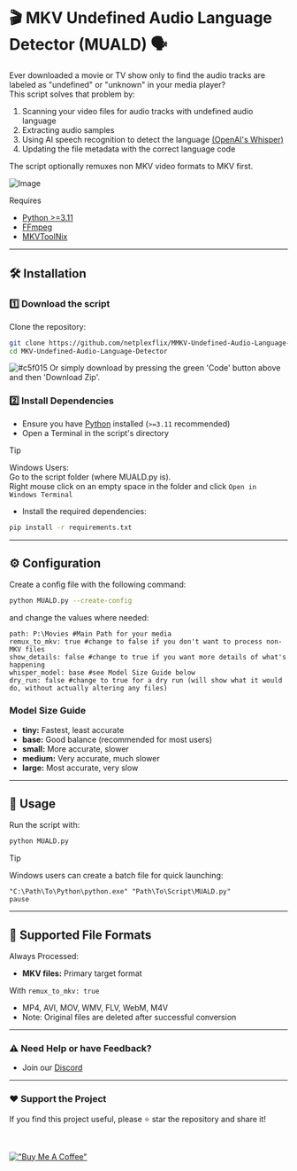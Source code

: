 # 🎬 MKV Undefined Audio Language Detector (MUALD) 🗣️

Ever downloaded a movie or TV show only to find the audio tracks are labeled as "undefined" or "unknown" in your media player?</br>
This script solves that problem by:

1. Scanning your video files for audio tracks with undefined audio language
2. Extracting audio samples
3. Using AI speech recognition to detect the language [(OpenAI's Whisper)](https://github.com/openai/whisper)
4. Updating the file metadata with the correct language code

The script optionally remuxes non MKV video formats to MKV first.

![Image](https://github.com/user-attachments/assets/28793dbe-8897-46ae-87f1-4a27f7be4cfb)

Requires 
- [Python >=3.11](https://www.python.org/downloads/)
- [FFmpeg](https://ffmpeg.org/download.html)
- [MKVToolNix](https://mkvtoolnix.download/downloads.html)

---

## 🛠️ Installation

### 1️⃣ Download the script
Clone the repository:
```sh
git clone https://github.com/netplexflix/MMKV-Undefined-Audio-Language-Detector.git
cd MKV-Undefined-Audio-Language-Detector
```

![#c5f015](https://placehold.co/15x15/c5f015/c5f015.png) Or simply download by pressing the green 'Code' button above and then 'Download Zip'.

### 2️⃣ Install Dependencies
- Ensure you have [Python](https://www.python.org/downloads/) installed (`>=3.11` recommended)
- Open a Terminal in the script's directory
>[!TIP]
>Windows Users: <br/>
>Go to the script folder (where MUALD.py is).</br>
>Right mouse click on an empty space in the folder and click `Open in Windows Terminal`
- Install the required dependencies:
```sh
pip install -r requirements.txt
```

---

## ⚙️ Configuration
Create a config file with the following command:
```sh
python MUALD.py --create-config
```

and change the values where needed:
```
path: P:\Movies #Main Path for your media
remux_to_mkv: true #change to false if you don't want to process non-MKV files
show_details: false #change to true if you want more details of what's happening
whisper_model: base #see Model Size Guide below
dry_run: false #change to true for a dry run (will show what it would do, without actually altering any files)
```

### Model Size Guide

* **tiny:** Fastest, least accurate
* **base:** Good balance (recommended for most users)
* **small:** More accurate, slower
* **medium:** Very accurate, much slower
* **large:** Most accurate, very slow

---

## 🚀 Usage

Run the script with:
```sh
python MUALD.py
```

> [!TIP]
> Windows users can create a batch file for quick launching:
> ```batch
> "C:\Path\To\Python\python.exe" "Path\To\Script\MUALD.py"
> pause
> ```

---

## 📄 Supported File Formats
Always Processed:
* **MKV files:** Primary target format

With `remux_to_mkv: true`
* MP4, AVI, MOV, WMV, FLV, WebM, M4V
* Note: Original files are deleted after successful conversion

---

### ⚠️ Need Help or have Feedback?
- Join our [Discord](https://discord.gg/VBNUJd7tx3)

---

### ❤️ Support the Project
If you find this project useful, please ⭐ star the repository and share it!

<br/>

[!["Buy Me A Coffee"](https://www.buymeacoffee.com/assets/img/custom_images/orange_img.png)](https://www.buymeacoffee.com/neekokeen)

